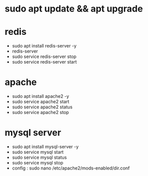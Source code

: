 # sudo apt update && apt upgrade

# redis
- sudo apt install redis-server -y
- redis-server
- sudo service redis-server stop
- sudo service redis-server start

# apache
- sudo apt install apache2 -y
- sudo service apache2 start
- sudo service apache2 status
- sudo service apache2 stop

# mysql server
- sudo apt install mysql-server -y
- sudo service mysql start
- sudo service mysql status
- sudo service mysql stop
- config : sudo nano /etc/apache2/mods-enabled/dir.conf